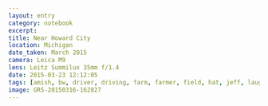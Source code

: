 ```yaml
--- 
layout: entry
category: notebook
excerpt:
title: Near Howard City
location: Michigan
date_taken: March 2015
camera: Leica M9
lens: Leitz Summilux 35mm f/1.4
date: 2015-03-23 12:12:05
tags: [amish, bw, driver, driving, farm, farmer, field, hat, jeff, laugh, road, steering wheel, truck]
image: GRS-20150316-162827
---
```

